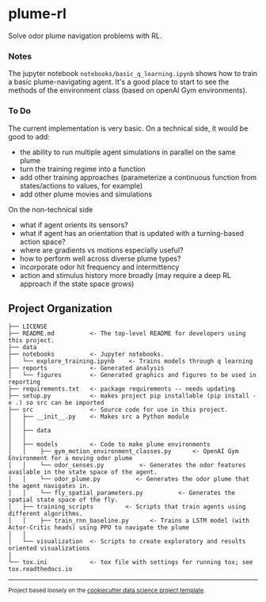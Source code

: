 plume-rl
==============================

Solve odor plume navigation problems with RL.

### Notes
The jupyter notebook `notebooks/basic_q_learning.ipynb` shows how to train a basic plume-navigating agent.
It's a good place to start to see the methods of the environment class (based on openAI Gym environments).

### To Do
The current implementation is very basic. On a technical side, it would be good to add:
* the ability to run multiple agent simulations in parallel on the same plume
* turn the training regime into a function
* add other training approaches (parameterize a continuous function from states/actions to values, for example)
* add other plume movies and simulations

On the non-technical side
* what if agent orients its sensors?
* what if agent has an orientation that is updated with a turning-based action space?
* where are gradients vs motions especially useful?
* how to perform well across diverse plume types?
* incorporate odor hit frequency and intermittency
* action and stimulus history more broadly (may require a deep RL approach if the state space grows)


Project Organization
------------

    ├── LICENSE
    ├── README.md          <- The top-level README for developers using this project.
    ├── data
    ├── notebooks          <- Jupyter notebooks.
    │   └── explore_training.ipynb    <- Trains models through q learning
    ├── reports            <- Generated analysis
    │   └── figures        <- Generated graphics and figures to be used in reporting
    ├── requirements.txt   <- package requirements -- needs updating
    ├── setup.py           <- makes project pip installable (pip install -e .) so src can be imported
    ├── src                <- Source code for use in this project.
    │   ├── __init__.py    <- Makes src a Python module
    │   │
    │   ├── data
    │   │
    │   ├── models         <- Code to make plume environments
    │   │    ├── gym_motion_environment_classes.py      <- OpenAI Gym Environment for a moving odor plume
    │   │    └── odor_senses.py          <- Generates the odor features available in the state space of the agent.
    │   │    └── odor_plume.py          <- Generates the odor plume that the agent navigates in.
    │   │    └── fly_spatial_parameters.py          <- Generates the spatial state space of the fly.
    │   ├── training_scripts         <- Scripts that train agents using different algorithms.
    │   │    ├── train_rnn_baseline.py      <- Trains a LSTM model (with Actor-Critic heads) using PPO to navigate the plume
    │   │     
    │   └── visualization  <- Scripts to create exploratory and results oriented visualizations
    │
    └── tox.ini            <- tox file with settings for running tox; see tox.readthedocs.io


--------

<p><small>Project based loosely on the <a target="_blank" href="https://drivendata.github.io/cookiecutter-data-science/">cookiecutter data science project template</a>.</small></p>
